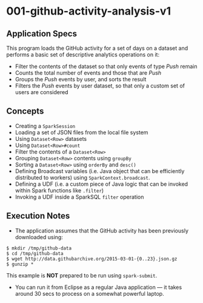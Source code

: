 # 001-github-activity-analysis-v1

## Application Specs
This program loads the GitHub activity for a set of days on a dataset and performs a basic set of descriptive analytics operations on it:
+ Filter the contents of the dataset so that only events of type *Push* remain
+ Counts the total number of events and those that are *Push*
+ Groups the *Push* events by user, and sorts the result
+ Filters the *Push* events by user dataset, so that only a custom set of users are considered

## Concepts
+ Creating a `SparkSession`
+ Loading a set of JSON files from the local file system
+ Using `Dataset<Row>` datasets
+ Using `Dataset<Row>#count`
+ Filter the contents of a `Dataset<Row>`
+ Grouping `Dataset<Row>` contents using `groupBy`
+ Sorting a `Dataset<Row>` using `orderBy` and `desc()`
+ Defining Broadcast variables (i.e. Java object that can be efficiently distributed to workers) using `SparkContext.broadcast`.
+ Defining a UDF (i.e. a custom piece of Java logic that can be invoked within Spark functions like `.filter`)
+ Invoking a UDF inside a SparkSQL `filter` operation

## Execution Notes
+ The application assumes that the GitHub activity has been previously downloaded using:
```
$ mkdir /tmp/github-data
$ cd /tmp/github-data
$ wget http://data.githubarchive.org/2015-03-01-{0..23}.json.gz
$ gunzip *
```
This example is **NOT** prepared to be run using `spark-submit`.
+ You can run it from Eclipse as a regular Java application &mdash; it takes around 30 secs to process on a somewhat powerful laptop.

